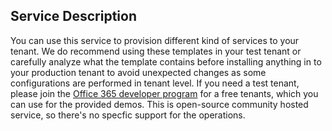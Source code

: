## Service Description

You can use this service to provision different kind of services to your tenant. We do recommend using these templates in your test tenant or carefully analyze what the template contains before installing anything in to your production tenant to avoid unexpected changes as some configurations are performed in tenant level. If you need a test tenant, please join the [Office 365 developer program](https://developer.microsoft.com/en-us/office/dev-program) for a free tenants, which you can use for the provided demos. This is open-source community hosted service, so there's no specfic support for the operations.

